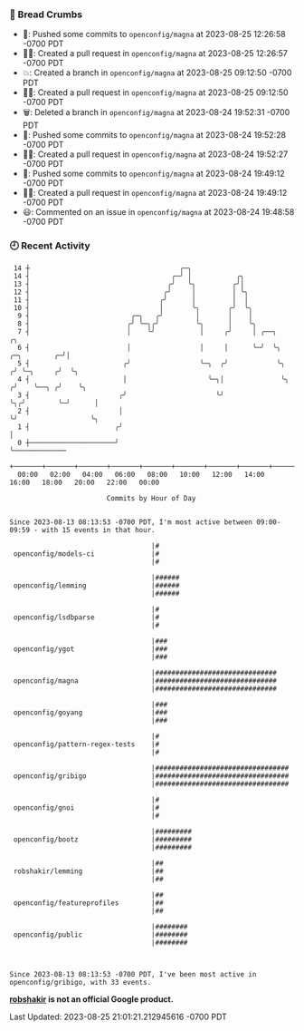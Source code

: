 ### 🍞 Bread Crumbs

 * 🚢: Pushed some commits to `openconfig/magna` at 2023-08-25 12:26:58 -0700 PDT
 * ✍🏼: Created a pull request in `openconfig/magna` at 2023-08-25 12:26:57 -0700 PDT
 * 💥: Created a branch in `openconfig/magna` at 2023-08-25 09:12:50 -0700 PDT
 * ✍🏼: Created a pull request in `openconfig/magna` at 2023-08-25 09:12:50 -0700 PDT
 * 🗑: Deleted a branch in `openconfig/magna` at 2023-08-24 19:52:31 -0700 PDT
 * 🚢: Pushed some commits to `openconfig/magna` at 2023-08-24 19:52:28 -0700 PDT
 * ✍🏼: Created a pull request in `openconfig/magna` at 2023-08-24 19:52:27 -0700 PDT
 * 🚢: Pushed some commits to `openconfig/magna` at 2023-08-24 19:49:12 -0700 PDT
 * ✍🏼: Created a pull request in `openconfig/magna` at 2023-08-24 19:49:12 -0700 PDT
 * 😃: Commented on an issue in `openconfig/magna` at 2023-08-24 19:48:58 -0700 PDT

### 🕘 Recent Activity
```
 14 ┼                                     ╭─╮
 14 ┤                                   ╭─╯ │           ╭╮
 13 ┤                                  ╭╯   ╰╮         ╭╯│
 12 ┤                                 ╭╯     │         │ ╰╮
 11 ┤                                ╭╯      │         │  │
 10 ┤                                │       ╰╮       ╭╯  ╰╮
  9 ┤                         ╭─╮   ╭╯        │       │    │
  8 ┤                        ╭╯ ╰─╮╭╯         ╰╮      │    ╰╮
  7 ┤                        │    ╰╯           │     ╭╯     │ ╭──╮                    ╭╮
  6 ┤                        │                 │     │      ╰─╯  ╰╮      ╭─╮        ╭─╯│
  5 ┤                       ╭╯                 ╰─╮  ╭╯            ╰╮    ╭╯ ╰─╮     ╭╯  ╰╮
  4 ┤                       │                    ╰─╮│              ╰╮  ╭╯    ╰──╮ ╭╯    ╰╮
  3 ┤                      ╭╯                      ╰╯               ╰╮╭╯        ╰─╯      │
  2 ┤                      │                                         ╰╯                  ╰╮
  1 ┤                     ╭╯                                                              │
  0 ┼─────────────────────╯                                                               ╰─────────────
    +───────+───────+───────+───────+───────+───────+───────+───────+───────+───────+───────+───────+────
  00:00   02:00   04:00   06:00   08:00   10:00   12:00   14:00   16:00   18:00   20:00   22:00   00:00   

						Commits by Hour of Day


Since 2023-08-13 08:13:53 -0700 PDT, I'm most active between 09:00-09:59 - with 15 events in that hour.

```



```
                                   |#
 openconfig/models-ci              |#
                                   |#

                                   |######
 openconfig/lemming                |######
                                   |######

                                   |#
 openconfig/lsdbparse              |#
                                   |#

                                   |###
 openconfig/ygot                   |###
                                   |###

                                   |##############################
 openconfig/magna                  |##############################
                                   |##############################

                                   |###
 openconfig/goyang                 |###
                                   |###

                                   |#
 openconfig/pattern-regex-tests    |#
                                   |#

                                   |#################################
 openconfig/gribigo                |#################################
                                   |#################################

                                   |#
 openconfig/gnoi                   |#
                                   |#

                                   |#########
 openconfig/bootz                  |#########
                                   |#########

                                   |##
 robshakir/lemming                 |##
                                   |##

                                   |##
 openconfig/featureprofiles        |##
                                   |##

                                   |########
 openconfig/public                 |########
                                   |########



Since 2023-08-13 08:13:53 -0700 PDT, I've been most active in openconfig/gribigo, with 33 events.

```
**[robshakir](mailto:robjs@google.com) is not an official Google product.**  


Last Updated: 2023-08-25 21:01:21.212945616 -0700 PDT
